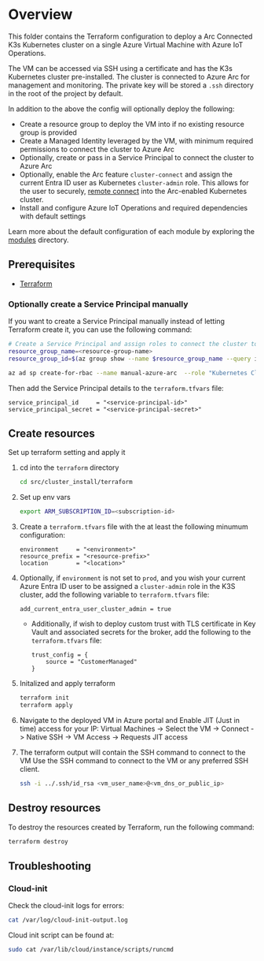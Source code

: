 # Overview

This folder contains the Terraform configuration to deploy a Arc Connected K3s Kubernetes cluster on a single Azure Virtual Machine with Azure IoT Operations.

The VM can be accessed via SSH using a certificate and has the K3s Kubernetes cluster pre-installed. The cluster is connected to Azure Arc for management and monitoring. The private key will be stored a `.ssh` directory in the root of the project by default.

In addition to the above the config will optionally deploy the following:

- Create a resource group to deploy the VM into if no existing resource group is provided
- Create a Managed Identity leveraged by the VM, with minimum required permissions to connect the cluster to Azure Arc
- Optionally, create or pass in a Service Principal to connect the cluster to Azure Arc
- Optionally, enable the Arc feature `cluster-connect` and assign the current Entra ID user as Kubernetes `cluster-admin` role. This allows for the user to securely, [remote connect](https://learn.microsoft.com/azure/azure-arc/kubernetes/cluster-connect?tabs=azure-cli%2Cagent-version) into the Arc-enabled Kubernetes cluster.
- Install and configure Azure IoT Operations and required dependencies with default settings

Learn more about the default configuration of each module by exploring the [modules](./modules/) directory.

## Prerequisites

- [Terraform](https://developer.hashicorp.com/terraform/install)

### Optionally create a Service Principal manually

If you want to create a Service Principal manually instead of letting Terraform create it, you can use the following command:

```sh
# Create a Service Principal and assign roles to connect the cluster to Azure Arc
resource_group_name=<resource-group-name>
resource_group_id=$(az group show --name $resource_group_name --query id --output tsv)

az ad sp create-for-rbac --name manual-azure-arc  --role "Kubernetes Cluster - Azure Arc Onboarding" --scopes $resource_group_id
```

Then add the Service Principal details to the `terraform.tfvars` file:

```hcl
service_principal_id     = "<service-principal-id>"
service_principal_secret = "<service-principal-secret>"
```

## Create resources

Set up terraform setting and apply it

1. cd into the `terraform` directory

    ```sh
    cd src/cluster_install/terraform
    ```

2. Set up env vars

    ```sh
    export ARM_SUBSCRIPTION_ID=<subscription-id>
    ```

3. Create a `terraform.tfvars` file with the at least the following minumum configuration:

    ```hcl
    environment     = "<environment>"
    resource_prefix = "<resource-prefix>"
    location        = "<location>"
    ```

4. Optionally, if `environment` is not set to `prod`, and you wish your current Azure Entra ID user to be assigned a `cluster-admin` role in the K3S cluster, add the following variable to `terraform.tfvars` file:

    ```hcl
    add_current_entra_user_cluster_admin = true
    ```

    - Additionally, if wish to deploy custom trust with TLS certificate in Key Vault and associated secrets for the broker, add the following to the `terraform.tfvars` file:

        ```hcl
        trust_config = {
            source = "CustomerManaged"
        }
        ```

5. Initalized and apply terraform

    ```sh
    terraform init
    terraform apply
    ```

6. Navigate to the deployed VM in Azure portal and Enable JIT (Just in time) access for your IP:
    Virtual Machines -> Select the VM -> Connect -> Native SSH -> VM Access -> Requests JIT access

7. The terraform output will contain the SSH command to connect to the VM
    Use the SSH command to connect to the VM or any preferred SSH client.

    ```sh
    ssh -i ../.ssh/id_rsa <vm_user_name>@<vm_dns_or_public_ip>
    ```

## Destroy resources

To destroy the resources created by Terraform, run the following command:

```sh
terraform destroy
```

## Troubleshooting

### Cloud-init

Check the cloud-init logs for errors:

```sh
cat /var/log/cloud-init-output.log
```

Cloud init script can be found at:

```sh
sudo cat /var/lib/cloud/instance/scripts/runcmd
```
